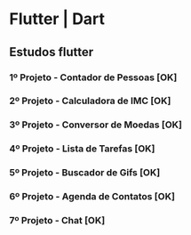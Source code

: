 # Flutter | Dart
## Estudos flutter
### 1º Projeto - Contador de Pessoas [OK] 
### 2º Projeto - Calculadora de IMC  [OK]
### 3º Projeto - Conversor de Moedas [OK]
### 4º Projeto - Lista de Tarefas    [OK]
### 5º Projeto - Buscador de Gifs    [OK]
### 6º Projeto - Agenda de Contatos  [OK]
### 7º Projeto - Chat                [OK]
